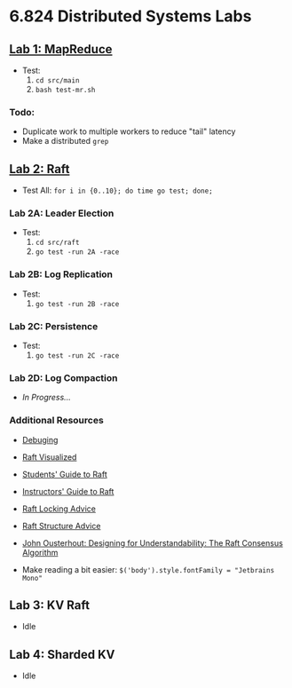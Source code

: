 # 6.824 Distributed Systems Labs
## [Lab 1: MapReduce](https://pdos.csail.mit.edu/6.824/labs/lab-mr.html)
- Test: 
    1. `cd src/main`
    2. `bash test-mr.sh`
### Todo: 
- Duplicate work to multiple workers to reduce "tail" latency
- Make a distributed `grep`
## [Lab 2: Raft](https://pdos.csail.mit.edu/6.824/labs/lab-raft.html)
- Test All: `for i in {0..10}; do time go test; done;`
### Lab 2A: Leader Election
- Test:
    1. `cd src/raft`
    2. `go test -run 2A -race`
### Lab 2B: Log Replication
- Test:
    1. `go test -run 2B -race` 
### Lab 2C: Persistence
- Test:
    1. `go test -run 2C -race`
### Lab 2D: Log Compaction
- *In Progress...*

### Additional Resources
- [Debuging](https://blog.josejg.com/debugging-pretty/)
- [Raft Visualized](http://thesecretlivesofdata.com/raft/)
- [Students' Guide to Raft](https://thesquareplanet.com/blog/students-guide-to-raft/)
- [Instructors' Guide to Raft](https://thesquareplanet.com/blog/instructors-guide-to-raft/)
- [Raft Locking Advice](https://pdos.csail.mit.edu/6.824/labs/raft-locking.txt)
- [Raft Structure Advice](https://pdos.csail.mit.edu/6.824/labs/raft-structure.txt)
- [John Ousterhout: Designing for Understandability: The Raft Consensus Algorithm](https://www.youtube.com/watch?v=vYp4LYbnnW8)


- Make reading a bit easier: `$('body').style.fontFamily = "Jetbrains Mono"`

## Lab 3: KV Raft
- Idle

## Lab 4: Sharded KV
- Idle

